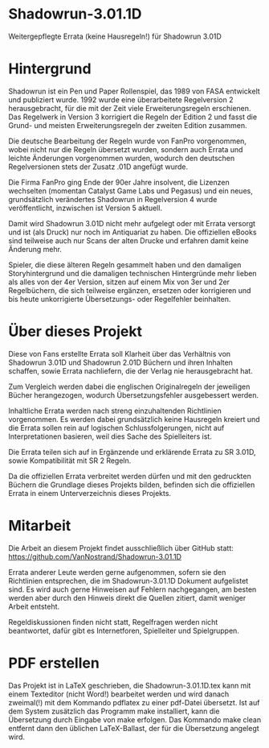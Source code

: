 Shadowrun-3.01.1D
=================

Weitergepflegte Errata (keine Hausregeln!) für Shadowrun 3.01D

Hintergrund
===========
Shadowrun ist ein Pen und Paper Rollenspiel, das 1989 von FASA entwickelt und publiziert wurde.
1992 wurde eine überarbeitete Regelversion 2 herausgebracht, für die mit der Zeit viele Erweiterungsregeln erschienen.
Das Regelwerk in Version 3 korrigiert die Regeln der Edition 2 und fasst die Grund- und meisten Erweiterungsregeln der zweiten Edition zusammen.

Die deutsche Bearbeitung der Regeln wurde von FanPro vorgenommen, wobei nicht nur die Regeln übersetzt wurden, sondern auch Errata und leichte Änderungen vorgenommen wurden, wodurch den deutschen Regelversionen stets der Zusatz .01D angefügt wurde.

Die Firma FanPro ging Ende der 90er Jahre insolvent, die Lizenzen wechselten (momentan Catalyst Game Labs und Pegasus) und ein neues, grundsätzlich verändertes Shadowrun in Regelversion 4 wurde veröffentlicht, inzwischen ist Version 5 aktuell.

Damit wird Shadowrun 3.01D nicht mehr aufgelegt oder mit Errata versorgt und ist (als Druck) nur noch im Antiquariat zu haben. Die offiziellen eBooks sind teilweise auch nur Scans der alten Drucke und erfahren damit keine Änderung mehr.

Spieler, die diese älteren Regeln gesammelt haben und den damaligen Storyhintergrund und die damaligen technischen Hintergründe mehr lieben als alles von der 4er Version, sitzen auf einem Mix von 3er und 2er Regelbüchern, die sich teilweise ergänzen, ersetzen oder korrigieren und bis heute unkorrigierte Übersetzungs- oder Regelfehler beinhalten.

Über dieses Projekt
===================
Diese von Fans erstellte Errata soll Klarheit über das Verhältnis von Shadowrun 3.01D und Shadowrun 2.01D Büchern und ihren Inhalten schaffen, sowie Errata nachliefern, die der Verlag nie herausgebracht hat.

Zum Vergleich werden dabei die englischen Originalregeln der jeweiligen Bücher herangezogen, wodurch Übersetzungsfehler ausgebessert werden.

Inhaltliche Errata werden nach streng einzuhaltenden Richtlinien vorgenommen. Es werden dabei grundsätzlich keine Hausregeln kreiert und die Errata sollen rein auf logischen Schlussfolgerungen, nicht auf Interpretationen basieren, weil dies Sache des Spielleiters ist.

Die Errata teilen sich auf in Ergänzende und erklärende Errata zu SR 3.01D, sowie Kompatibilität mit SR 2 Regeln.

Da die offiziellen Errata verbreitet werden dürfen und mit den gedruckten Büchern die Grundlage dieses Projekts bilden, befinden sich die offiziellen Errata in einem Unterverzeichnis dieses Projekts.

Mitarbeit
=========
Die Arbeit an diesem Projekt findet ausschließlich über GitHub statt:
https://github.com/VanNostrand/Shadowrun-3.01.1D

Errata anderer Leute werden gerne aufgenommen, sofern sie den Richtlinien entsprechen, die im Shadowrun-3.01.1D Dokument aufgelistet sind.
Es wird auch gerne Hinweisen auf Fehlern nachgegangen, am besten werden aber durch den Hinweis direkt die Quellen zitiert, damit weniger Arbeit entsteht.

Regeldiskussionen finden nicht statt, Regelfragen werden nicht beantwortet, dafür gibt es Internetforen, Spielleiter und Spielgruppen.

PDF erstellen
=============
Das Projekt ist in LaTeX geschrieben, die Shadowrun-3.01.1D.tex kann mit einem Texteditor (nicht Word!) bearbeitet werden und wird danach zweimal(!) mit dem Kommando pdflatex zu einer pdf-Datei übersetzt.
Ist auf dem System zusätzlich das Programm make installiert, kann die Übersetzung durch Eingabe von make erfolgen.
Das Kommando make clean entfernt dann den üblichen LaTeX-Ballast, der für die Übersetzung angelegt wird.
